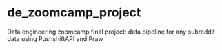 # de_zoomcamp_project
Data engineering zoomcamp final project: data pipeline for any subreddit data using PushshiftAPI and Praw
